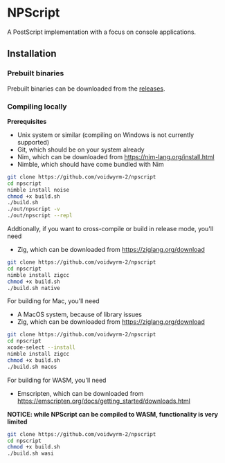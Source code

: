 # NPScript

A PostScript implementation with a focus on console applications.

## Installation

### Prebuilt binaries

Prebuilt binaries can be downloaded from the [releases](https://github.com/voidwyrm-2/npscript/releases/latest).

### Compiling locally

**Prerequisites** 
- Unix system or similar (compiling on Windows is not currently supported)
- Git, which should be on your system already
- Nim, which can be downloaded from https://nim-lang.org/install.html
- Nimble, which should have come bundled with Nim

```sh
git clone https://github.com/voidwyrm-2/npscript
cd npscript
nimble install noise
chmod +x build.sh
./build.sh
./out/npscript -v
./out/npscript --repl
```

Addtionally, if you want to cross-compile or build in release mode, you'll need
- Zig, which can be downloaded from https://ziglang.org/download

```sh
git clone https://github.com/voidwyrm-2/npscript
cd npscript
nimble install zigcc
chmod +x build.sh
./build.sh native
```

For building for Mac, you'll need
- A MacOS system, because of library issues
- Zig, which can be downloaded from https://ziglang.org/download

```sh
git clone https://github.com/voidwyrm-2/npscript
cd npscript
xcode-select --install
nimble install zigcc
chmod +x build.sh
./build.sh macos
```

For building for WASM, you'll need
- Emscripten, which can be downloaded from https://emscripten.org/docs/getting_started/downloads.html

**NOTICE: while NPScript can be compiled to WASM, functionality is very limited**

```sh
git clone https://github.com/voidwyrm-2/npscript
cd npscript
chmod +x build.sh
./build.sh wasi
```
